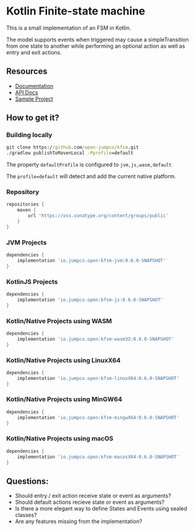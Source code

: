 # Kotlin Finite-state machine

This is a small implementation of an FSM in Kotlin.

The model supports events when triggered may cause a simpleTransition from one state to another while performing an optional action as well as entry and exit actions.

## Resources
* [Documentation](https://open.jumpco.io/projects/kfsm/index.html)
* [API Docs](https://open.jumpco.io/projects/kfsm/javadoc/kfsm/index.html)
* [Sample Project](https://github.com/open-jumpco/kfsm-samples)

## How to get it?

### Building locally

```cmd
git clone https://github.com/open-jumpco/kfsm.git
./gradlew publishToMavenLocal -Pprofile=default
```
The property `defaultProfile` is configured to `jvm,js,wasm,default`

The `profile=default` will detect and add the current native platform.

### Repository
```groovy
repositories {
    maven {
        url 'https://oss.sonatype.org/content/groups/public' 
    }
}
```

### JVM Projects
```groovy
dependencies {
    implementation 'io.jumpco.open:kfsm-jvm:0.6.0-SNAPSHOT'
}
```
### KotlinJS Projects
```groovy
dependencies {
    implementation 'io.jumpco.open:kfsm-js:0.6.0-SNAPSHOT'
}
```
### Kotlin/Native Projects using WASM
```groovy
dependencies {
    implementation 'io.jumpco.open:kfsm-wasm32:0.6.0-SNAPSHOT'    
}
```
### Kotlin/Native Projects using LinuxX64
```groovy
dependencies {
    implementation 'io.jumpco.open:kfsm-linuxX64:0.6.0-SNAPSHOT'    
}
```
### Kotlin/Native Projects using MinGW64
```groovy
dependencies {
    implementation 'io.jumpco.open:kfsm-mingwX64:0.6.0-SNAPSHOT'    
}
```
### Kotlin/Native Projects using macOS
```groovy
dependencies {
    implementation 'io.jumpco.open:kfsm-macosX64:0.6.0-SNAPSHOT'    
}
```

## Questions:
* Should entry / exit action receive state or event as arguments?
* Should default actions recieve state or event as arguments?
* Is there a more elegant way to define States and Events using sealed classes?
* Are any features missing from the implementation?


